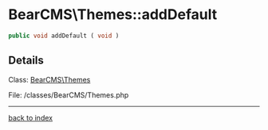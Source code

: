 # BearCMS\Themes::addDefault

```php
public void addDefault ( void )
```

## Details

Class: [BearCMS\Themes](bearcms.themes.class.md)

File: /classes/BearCMS/Themes.php

---

[back to index](index.md)

